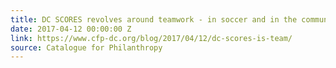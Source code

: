 ```yaml
---
title: DC SCORES revolves around teamwork - in soccer and in the community
date: 2017-04-12 00:00:00 Z
link: https://www.cfp-dc.org/blog/2017/04/12/dc-scores-is-team/
source: Catalogue for Philanthropy
---
```


